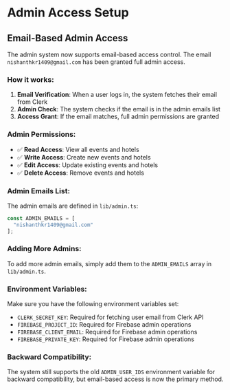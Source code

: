 # Admin Access Setup

## Email-Based Admin Access

The admin system now supports email-based access control. The email `nishanthkr1409@gmail.com` has been granted full admin access.

### How it works:

1. **Email Verification**: When a user logs in, the system fetches their email from Clerk
2. **Admin Check**: The system checks if the email is in the admin emails list
3. **Access Grant**: If the email matches, full admin permissions are granted

### Admin Permissions:

- ✅ **Read Access**: View all events and hotels
- ✅ **Write Access**: Create new events and hotels  
- ✅ **Edit Access**: Update existing events and hotels
- ✅ **Delete Access**: Remove events and hotels

### Admin Emails List:

The admin emails are defined in `lib/admin.ts`:

```typescript
const ADMIN_EMAILS = [
  "nishanthkr1409@gmail.com"
];
```

### Adding More Admins:

To add more admin emails, simply add them to the `ADMIN_EMAILS` array in `lib/admin.ts`.

### Environment Variables:

Make sure you have the following environment variables set:

- `CLERK_SECRET_KEY`: Required for fetching user email from Clerk API
- `FIREBASE_PROJECT_ID`: Required for Firebase admin operations
- `FIREBASE_CLIENT_EMAIL`: Required for Firebase admin operations  
- `FIREBASE_PRIVATE_KEY`: Required for Firebase admin operations

### Backward Compatibility:

The system still supports the old `ADMIN_USER_IDS` environment variable for backward compatibility, but email-based access is now the primary method.
